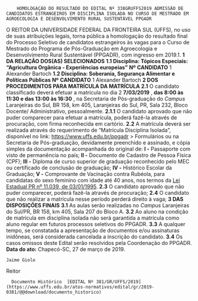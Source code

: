         HOMOLOGAÇÃO DO RESULTADO DO EDITAL Nº 338GRUFFS2019 ADMISSÃO DE CANDIDATOS ESTRANGEIROS EM DISCIPLINA ISOLADA NO CURSO DE MESTRADO EM AGROECOLOGIA E DESENVOLVIMENTO RURAL SUSTENTÁVEL PPGADR  

 O REITOR DA UNIVERSIDADE FEDERAL DA FRONTEIRA SUL (UFFS), no uso de suas atribuições legais, torna pública a homologação do resultado final do Processo Seletivo de candidatos estrangeiros às vagas para o Curso de Mestrado do Programa de Pós-Graduação em Agroecologia e Desenvolvimento Rural Sustentável (PPGADR), com ingresso em 2019.1.  **1 DA RELAÇÃO DOS(AS) SELECIONADOS** **1.1 Disciplina: Tópicos Especiais: “Agricultura Orgânica - Experiências europeias”**      **Nº**    **CANDIDATO**     1   Alexander Bartoch     **1.2 Disciplina: Soberania, Segurança Alimentar e Políticas Públicas**     **Nº**    **CANDIDATO**     1   Alexander Bartoch      **2 DOS PROCEDIMENTOS PARA MATRÍCULA DA MATRÍCULA** **2.1**  O candidato classificado deverá efetuar a matrícula no dia 2 **7/03/2019** , **das 8:00 às 11:30 e das 13:00 às 16:30** , na Secretaria de Pós-graduação do *Campus*  Laranjeiras do Sul, BR 158, km 405, Laranjeiras do Sul, PR, Sala 232, Bloco Docente/ Administrativo, pessoalmente. **2.1.1**  O candidato aprovado que não puder comparecer para efetuar a matrícula, poderá fazê-la através de procuração, com firma reconhecida em cartório. **2.2**  A matrícula deverá ser realizada através do requerimento de “Matrícula Disciplina Isolada”, disponível no link: <https://www.uffs.edu.br/ppgadr> > Formulários ou na Secretaria de Pós-graduação, devidamente preenchido e assinado, e cópia simples da documentação acompanhada do original de: **I -**  Passaporte com visto de permanência no país; **II -**  Documento de Cadastro de Pessoa Física (CPF); **III -**  Diploma de curso superior de graduação reconhecido pelo MEC ou certificado de conclusão de graduação; **IV -**  Histórico Escolar da Graduação; **V -**  Comprovante de Vacinação contra Rubéola, para candidatas do sexo feminino com idade até 40 anos, nos termos da [Lei Estadual PR nº 11.039, de 03/01/1995](http://www.crianca.mppr.mp.br/pagina-17.html). **2.3**  O candidato aprovado que não puder comparecer, poderá fazê-la através de procuração; **2.4**  O candidato que não realizar a matrícula nesse período perderá direito à vaga;  **3 DAS DISPOSIÇÕES FINAIS** **3.1**  As aulas serão realizadas no *Campus*  Laranjeiras do Sul/PR, BR 158, km 405, Sala 207 do Bloco A. **3.2**  Ao aluno na condição de matrícula em disciplina isolada não será garantida a matrícula como aluno regular em futuros processos seletivos do PPGADR. **3.3**  A qualquer tempo, se constatada a apresentação de documentos e/ou assinaturas inidôneas, será considerada cancelada a inscrição do candidato. **3.4**  Os casos omissos deste Edital serão resolvidos pela Coordenação do PPGADR.      **Data do ato:** Chapecó-SC, 27 de março de 2019.   
 

    Jaime Giolo   
 Reitor 

      Documento Histórico  [EDITAL Nº 381/GR/UFFS/2019](https://www.uffs.edu.br/atos-normativos/edital/gr/2019-0381/@@download/documento_historico)     
      